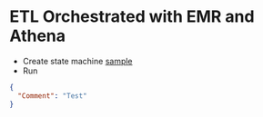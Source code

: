 # ETL Orchestrated with EMR and Athena

* Create state machine [sample](stepfunctions.json)
* Run 
````json
{
  "Comment": "Test"
}
````